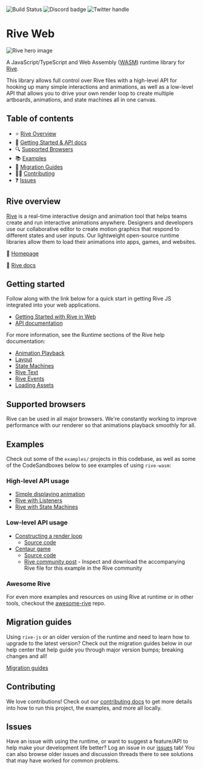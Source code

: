 ![Build Status](https://github.com/rive-app/rive-wasm/actions/workflows/build.yml/badge.svg)
![Discord badge](https://img.shields.io/discord/532365473602600965)
![Twitter handle](https://img.shields.io/twitter/follow/rive_app.svg?style=social&label=Follow)

# Rive Web

![Rive hero image](https://cdn.rive.app/rive_logo_dark_bg.png)

A JavaScript/TypeScript and Web Assembly ([WASM](https://developer.mozilla.org/en-US/docs/WebAssembly)) runtime library for [Rive](https://rive.app).

This library allows full control over Rive files with a high-level API for hooking up many simple interactions and animations, as well as a low-level API that allows you to drive your own render loop to create multiple artboards, animations, and state machines all in one canvas.

## Table of contents

- :star: [Rive Overview](#rive-overview)
- 🚀 [Getting Started & API docs](#getting-started)
- :mag: [Supported Browsers](#supported-browsers)
- :books: [Examples](#examples)
- :runner: [Migration Guides](#migration-guides)
- 👨‍💻 [Contributing](#contributing)
- :question: [Issues](#issues)

## Rive overview

[Rive](https://rive.app) is a real-time interactive design and animation tool that helps teams create and run interactive animations anywhere. Designers and developers use our collaborative editor to create motion graphics that respond to different states and user inputs. Our lightweight open-source runtime libraries allow them to load their animations into apps, games, and websites.

:house_with_garden: [Homepage](https://rive.app/)

:blue_book: [Rive docs](https://rive.app/community/doc/)

## Getting started

Follow along with the link below for a quick start in getting Rive JS integrated into your web applications.

- [Getting Started with Rive in Web](https://rive.app/community/doc/web-js/docvlgbnS1mp)
- [API documentation](https://rive.app/community/doc/rive-parameters/docHI9ASztXP)

For more information, see the Runtime sections of the Rive help documentation:

- [Animation Playback](https://rive.app/community/doc/animation-playback/docDKKxsr7ko)
- [Layout](https://rive.app/community/doc/layout/docBl81zd1GB)
- [State Machines](https://rive.app/community/doc/state-machines/docxeznG7iiK)
- [Rive Text](https://rive.app/community/doc/text/docn2E6y1lXo)
- [Rive Events](https://rive.app/community/doc/rive-events/docbOnaeffgr)
- [Loading Assets](https://rive.app/community/doc/loading-assets/doct4wVHGPgC)

## Supported browsers

Rive can be used in all major browsers. We're constantly working to improve performance with our renderer so that animations playback smoothly for all.

## Examples

Check out some of the `examples/` projects in this codebase, as well as some of the CodeSandboxes below to see examples of using `rive-wasm`:

### High-level API usage

- [Simple displaying animation](https://codesandbox.io/s/rive-plain-js-sandbox-1ddrc?file=/src/index.js)
- [Rive with Listeners](https://codesandbox.io/s/rivewithlisteners-242drk)
- [Rive with State Machines](https://codesandbox.io/s/rive-web-state-machine-example-v33h3o)

### Low-level API usage

- [Constructing a render loop](https://codesandbox.io/s/rive-canvas-advanced-api-basketball-rgted8)
  - [Source code](https://github.com/rive-app/rive-wasm/tree/master/wasm/examples/parcel_example)
- [Centaur game](https://codesandbox.io/s/rive-canvas-advanced-api-centaur-example-exh2os?file=/src/index.ts)
  - [Source code](https://github.com/rive-app/rive-wasm/tree/master/wasm/examples/centaur_game)
  - [Rive community post](https://rive.app/community/1202-2351-the-centaur-and-the-apples/) - Inspect and download the accompanying Rive file for this example in the Rive community

### Awesome Rive

For even more examples and resources on using Rive at runtime or in other tools, checkout the [awesome-rive](https://github.com/rive-app/awesome-rive) repo.

## Migration guides

Using `rive-js` or an older version of the runtime and need to learn how to upgrade to the latest version? Check out the migration guides below in our help center that help guide you through major version bumps; breaking changes and all!

[Migration guides](https://rive.app/community/doc/migrating-from-rivejs/docX1CbC22dq)

## Contributing

We love contributions! Check out our [contributing docs](./CONTRIBUTING.md) to get more details into how to run this project, the examples, and more all locally.

## Issues

Have an issue with using the runtime, or want to suggest a feature/API to help make your development life better? Log an issue in our [issues](https://github.com/rive-app/rive-wasm/issues) tab! You can also browse older issues and discussion threads there to see solutions that may have worked for common problems.
